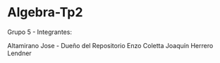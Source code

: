 # Algebra-Tp2
Grupo 5 - Integrantes:

Altamirano Jose - Dueño del Repositorio
Enzo Coletta
Joaquín Herrero Lendner
